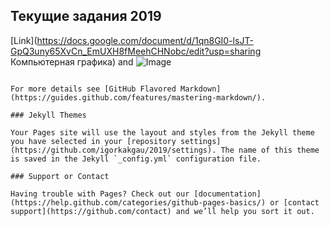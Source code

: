 ## Текущие задания 2019



[Link](https://docs.google.com/document/d/1qn8GI0-lsJT-GpQ3uny65XvCn_EmUXH8fMeehCHNobc/edit?usp=sharing Компьютерная графика) and ![Image](src)
```

For more details see [GitHub Flavored Markdown](https://guides.github.com/features/mastering-markdown/).

### Jekyll Themes

Your Pages site will use the layout and styles from the Jekyll theme you have selected in your [repository settings](https://github.com/igorkakgau/2019/settings). The name of this theme is saved in the Jekyll `_config.yml` configuration file.

### Support or Contact

Having trouble with Pages? Check out our [documentation](https://help.github.com/categories/github-pages-basics/) or [contact support](https://github.com/contact) and we’ll help you sort it out.
